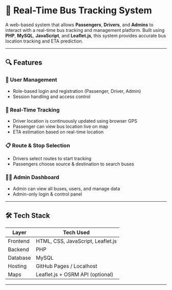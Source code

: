 # 🚌 Real-Time Bus Tracking System

A web-based system that allows **Passengers**, **Drivers**, and **Admins** to interact with a real-time bus tracking and management platform. Built using **PHP**, **MySQL**, **JavaScript**, and **Leaflet.js**, this system provides accurate bus location tracking and ETA prediction.

---

## 🔍 Features

### 👥 User Management
- Role-based login and registration (Passenger, Driver, Admin)
- Session handling and access control

### 📍 Real-Time Tracking
- Driver location is continuously updated using browser GPS
- Passenger can view bus location live on map
- ETA estimation based on real-time location

### 📋 Route & Stop Selection
- Drivers select routes to start tracking
- Passengers choose source & destination to search buses

### 🧑‍💼 Admin Dashboard
- Admin can view all buses, users, and manage data
- Admin-only login & control panel

---
## 🛠️ Tech Stack

| Layer        | Tech Used               |
|--------------|--------------------------|
| Frontend     | HTML, CSS, JavaScript, Leaflet.js |
| Backend      | PHP                      |
| Database     | MySQL                    |
| Hosting      | GitHub Pages / Localhost |
| Maps         | Leaflet.js + OSRM API (optional) |

---





